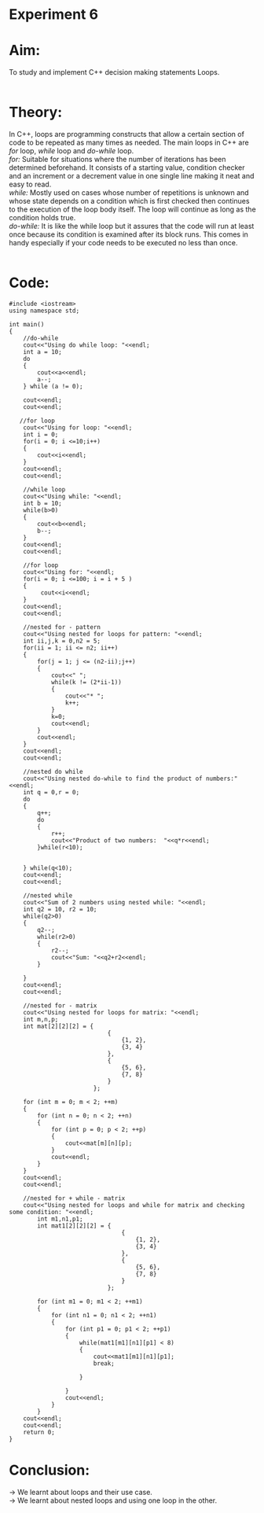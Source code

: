 
# Experiment 6 <br>

# Aim: <br>
To study and implement C++ decision making statements Loops. <br>
<br>
# Theory: <br>
In C++, loops are programming constructs that allow a certain section of code to be repeated as many times as needed. 
The main loops in C++ are *for* loop, *while* loop and *do-while* loop. <br>
_for:_ Suitable for situations where the number of iterations has been determined beforehand. It consists of a starting value, condition checker and an increment or a decrement value in one single line making it neat and easy to read. <br>
_while:_ Mostly used on cases whose number of repetitions is unknown and whose state depends on a condition which is first checked then continues to the execution of the loop body itself. The loop will continue as long as the condition holds true. <br>
_do-while:_ It is like the while loop but it assures  that the code will  run at least once because its condition is examined after its block runs. This comes in handy especially if your code needs to be executed no less than once. <br>
<br>

# Code: <br>

```
#include <iostream>
using namespace std; 

int main()
{
    //do-while
    cout<<"Using do while loop: "<<endl;
    int a = 10;
    do
    {
        cout<<a<<endl;
        a--;
    } while (a != 0);

    cout<<endl;
    cout<<endl;

   //for loop
    cout<<"Using for loop: "<<endl;
    int i = 0;
    for(i = 0; i <=10;i++)
    {
        cout<<i<<endl;
    }
    cout<<endl;
    cout<<endl;

    //while loop
    cout<<"Using while: "<<endl;
    int b = 10;
    while(b>0)
    {
        cout<<b<<endl;
        b--;
    }
    cout<<endl;
    cout<<endl;

    //for loop
    cout<<"Using for: "<<endl;
    for(i = 0; i <=100; i = i + 5 )
    {
         cout<<i<<endl;
    }
    cout<<endl;
    cout<<endl;

    //nested for - pattern
    cout<<"Using nested for loops for pattern: "<<endl;
    int ii,j,k = 0,n2 = 5;
    for(ii = 1; ii <= n2; ii++)
    {
        for(j = 1; j <= (n2-ii);j++)
        {
            cout<<" ";
            while(k != (2*ii-1))
            {
                cout<<"* ";
                k++;
            }
            k=0;
            cout<<endl;    
        }   
        cout<<endl;
    }
    cout<<endl;
    cout<<endl;

    //nested do while
    cout<<"Using nested do-while to find the product of numbers:"<<endl;
    int q = 0,r = 0;
    do
    {
        q++;
        do
        {
            r++;
            cout<<"Product of two numbers:  "<<q*r<<endl;
        }while(r<10);
        

    } while(q<10);
    cout<<endl;
    cout<<endl; 

    //nested while
    cout<<"Sum of 2 numbers using nested while: "<<endl;
    int q2 = 10, r2 = 10;
    while(q2>0)
    {
        q2--;
        while(r2>0)
        {
            r2--;
            cout<<"Sum: "<<q2+r2<<endl;
        }

    }
    cout<<endl;
    cout<<endl; 
    
    //nested for - matrix
    cout<<"Using nested for loops for matrix: "<<endl;
    int m,n,p;
    int mat[2][2][2] = {
                            {
                                {1, 2},
                                {3, 4}
                            }, 
                            {
                                {5, 6}, 
                                {7, 8}
                            }
                        };

    for (int m = 0; m < 2; ++m) 
    {
        for (int n = 0; n < 2; ++n) 
        {
            for (int p = 0; p < 2; ++p) 
            {
                cout<<mat[m][n][p];
            }
            cout<<endl;
        }
    }
    cout<<endl;
    cout<<endl; 
    
    //nested for + while - matrix
    cout<<"Using nested for loops and while for matrix and checking some condition: "<<endl;
        int m1,n1,p1;
        int mat1[2][2][2] = {
                                {
                                    {1, 2},
                                    {3, 4}
                                }, 
                                {
                                    {5, 6}, 
                                    {7, 8}
                                }
                            };

        for (int m1 = 0; m1 < 2; ++m1) 
        {
            for (int n1 = 0; n1 < 2; ++n1) 
            {
                for (int p1 = 0; p1 < 2; ++p1) 
                {
                    while(mat1[m1][n1][p1] < 8)
                    {
                        cout<<mat1[m1][n1][p1];
                        break;

                    }
                    
                }
                cout<<endl;
            }
        }
    cout<<endl;
    cout<<endl;
    return 0;
}

```

# Conclusion: <br>
&#8594; We learnt about loops and their use case. <br>
&#8594; We learnt about nested loops and using one loop in the other. <br>

<br>
